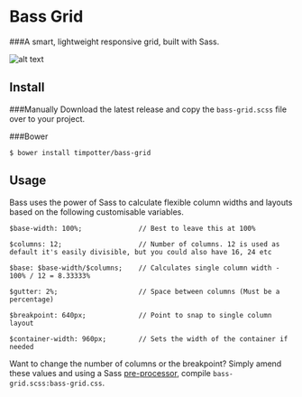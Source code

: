 Bass Grid
=========

###A smart, lightweight responsive grid, built with Sass.

![alt text](http://littlethunder.co/dev/bass-grid/assets/bass-preview.jpg "Bass Grid")

Install
-------

###Manually
Download the latest release and copy the ```bass-grid.scss``` file over to your project.

###Bower

```$ bower install timpotter/bass-grid```

Usage
-----

Bass uses the power of Sass to calculate flexible column widths and layouts based on the following customisable variables. 

```
$base-width: 100%; 				// Best to leave this at 100%

$columns: 12; 					// Number of columns. 12 is used as default it's easily divisible, but you could also have 16, 24 etc

$base: $base-width/$columns; 	// Calculates single column width - 100% / 12 = 8.33333%

$gutter: 2%; 					// Space between columns (Must be a percentage)

$breakpoint: 640px; 			// Point to snap to single column layout

$container-width: 960px; 		// Sets the width of the container if needed

```
Want to change the number of columns or the breakpoint? Simply amend these values and using a Sass [pre-processor](http://sass-lang.com/install), compile `bass-grid.scss:bass-grid.css`.

